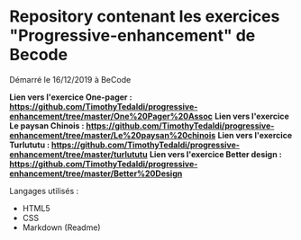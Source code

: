 # Repository contenant les exercices "Progressive-enhancement" de Becode

Démarré le 16/12/2019 à BeCode

**Lien vers l'exercice One-pager : https://github.com/TimothyTedaldi/progressive-enhancement/tree/master/One%20Pager%20Assoc**
**Lien vers l'exercice Le paysan Chinois : https://github.com/TimothyTedaldi/progressive-enhancement/tree/master/Le%20paysan%20chinois**
**Lien vers l'exercice Turlututu : https://github.com/TimothyTedaldi/progressive-enhancement/tree/master/turlututu**
**Lien vers l'exercice Better design : https://github.com/TimothyTedaldi/progressive-enhancement/tree/master/Better%20Design**

Langages utilisés :
- HTML5
- CSS
- Markdown (Readme)

